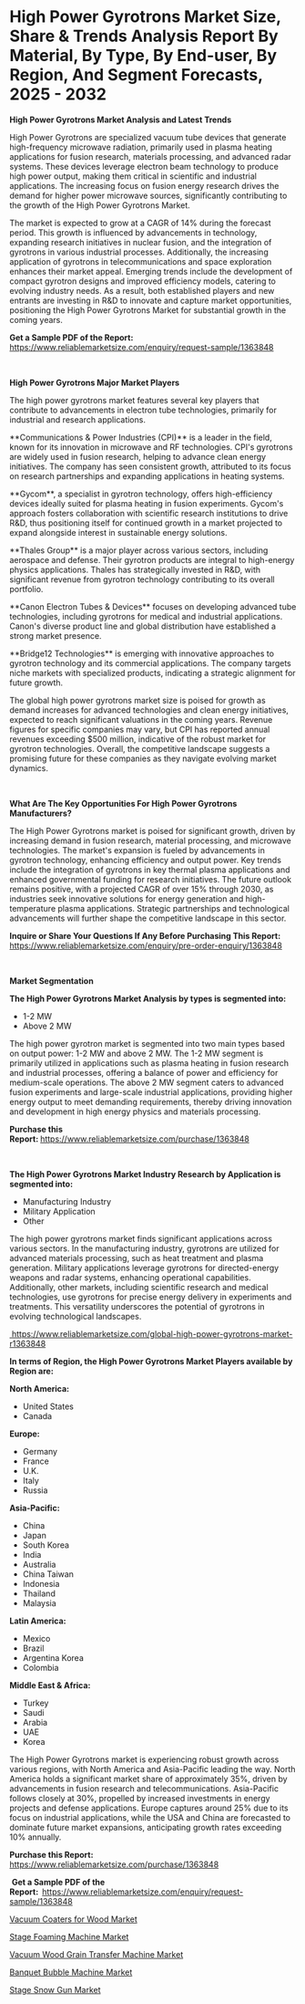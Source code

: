 <p><h1>High Power Gyrotrons Market Size, Share & Trends Analysis Report By Material, By Type, By End-user, By Region, And Segment Forecasts, 2025 - 2032</h1></p><p><strong>High Power Gyrotrons Market Analysis and Latest Trends</strong></p>
<p><p>High Power Gyrotrons are specialized vacuum tube devices that generate high-frequency microwave radiation, primarily used in plasma heating applications for fusion research, materials processing, and advanced radar systems. These devices leverage electron beam technology to produce high power output, making them critical in scientific and industrial applications. The increasing focus on fusion energy research drives the demand for higher power microwave sources, significantly contributing to the growth of the High Power Gyrotrons Market.</p><p>The market is expected to grow at a CAGR of 14% during the forecast period. This growth is influenced by advancements in technology, expanding research initiatives in nuclear fusion, and the integration of gyrotrons in various industrial processes. Additionally, the increasing application of gyrotrons in telecommunications and space exploration enhances their market appeal. Emerging trends include the development of compact gyrotron designs and improved efficiency models, catering to evolving industry needs. As a result, both established players and new entrants are investing in R&D to innovate and capture market opportunities, positioning the High Power Gyrotrons Market for substantial growth in the coming years.</p></p>
<p><strong>Get a Sample PDF of the Report:&nbsp;</strong> <a href="https://www.reliablemarketsize.com/enquiry/request-sample/1363848?utm_campaign=1131&utm_medium=2&utm_source=Github&utm_content=ia&utm_term=12042025&utm_id=high-power-gyrotrons">https://www.reliablemarketsize.com/enquiry/request-sample/1363848</a></p>
<p>&nbsp;</p>
<p><strong>High Power Gyrotrons Major Market Players</strong></p>
<p><p>The high power gyrotrons market features several key players that contribute to advancements in electron tube technologies, primarily for industrial and research applications. </p><p>**Communications & Power Industries (CPI)** is a leader in the field, known for its innovation in microwave and RF technologies. CPI's gyrotrons are widely used in fusion research, helping to advance clean energy initiatives. The company has seen consistent growth, attributed to its focus on research partnerships and expanding applications in heating systems.</p><p>**Gycom**, a specialist in gyrotron technology, offers high-efficiency devices ideally suited for plasma heating in fusion experiments. Gycom's approach fosters collaboration with scientific research institutions to drive R&D, thus positioning itself for continued growth in a market projected to expand alongside interest in sustainable energy solutions. </p><p>**Thales Group** is a major player across various sectors, including aerospace and defense. Their gyrotron products are integral to high-energy physics applications. Thales has strategically invested in R&D, with significant revenue from gyrotron technology contributing to its overall portfolio.</p><p>**Canon Electron Tubes & Devices** focuses on developing advanced tube technologies, including gyrotrons for medical and industrial applications. Canon's diverse product line and global distribution have established a strong market presence.</p><p>**Bridge12 Technologies** is emerging with innovative approaches to gyrotron technology and its commercial applications. The company targets niche markets with specialized products, indicating a strategic alignment for future growth.</p><p>The global high power gyrotrons market size is poised for growth as demand increases for advanced technologies and clean energy initiatives, expected to reach significant valuations in the coming years. Revenue figures for specific companies may vary, but CPI has reported annual revenues exceeding $500 million, indicative of the robust market for gyrotron technologies. Overall, the competitive landscape suggests a promising future for these companies as they navigate evolving market dynamics.</p></p>
<p>&nbsp;</p>
<p><strong>What Are The Key Opportunities For High Power Gyrotrons Manufacturers?</strong></p>
<p><p>The High Power Gyrotrons market is poised for significant growth, driven by increasing demand in fusion research, material processing, and microwave technologies. The market's expansion is fueled by advancements in gyrotron technology, enhancing efficiency and output power. Key trends include the integration of gyrotrons in key thermal plasma applications and enhanced governmental funding for research initiatives. The future outlook remains positive, with a projected CAGR of over 15% through 2030, as industries seek innovative solutions for energy generation and high-temperature plasma applications. Strategic partnerships and technological advancements will further shape the competitive landscape in this sector.</p></p>
<p><strong>Inquire or Share Your Questions If Any Before Purchasing This Report:</strong> <a href="https://www.reliablemarketsize.com/enquiry/pre-order-enquiry/1363848?utm_campaign=1131&utm_medium=2&utm_source=Github&utm_content=ia&utm_term=12042025&utm_id=high-power-gyrotrons">https://www.reliablemarketsize.com/enquiry/pre-order-enquiry/1363848</a></p>
<p>&nbsp;</p>
<p><strong>Market Segmentation</strong></p>
<p><strong>The High Power Gyrotrons Market Analysis by types is segmented into:</strong></p>
<p><ul><li>1-2 MW</li><li>Above 2 MW</li></ul></p>
<p><p>The high power gyrotron market is segmented into two main types based on output power: 1-2 MW and above 2 MW. The 1-2 MW segment is primarily utilized in applications such as plasma heating in fusion research and industrial processes, offering a balance of power and efficiency for medium-scale operations. The above 2 MW segment caters to advanced fusion experiments and large-scale industrial applications, providing higher energy output to meet demanding requirements, thereby driving innovation and development in high energy physics and materials processing.</p></p>
<p><strong>Purchase this Report:&nbsp;</strong><a href="https://www.reliablemarketsize.com/purchase/1363848?utm_campaign=1131&utm_medium=2&utm_source=Github&utm_content=ia&utm_term=12042025&utm_id=high-power-gyrotrons">https://www.reliablemarketsize.com/purchase/1363848</a></p>
<p>&nbsp;</p>
<p><strong>The High Power Gyrotrons Market Industry Research by Application is segmented into:</strong></p>
<p><ul><li>Manufacturing Industry</li><li>Military Application</li><li>Other</li></ul></p>
<p><p>The high power gyrotrons market finds significant applications across various sectors. In the manufacturing industry, gyrotrons are utilized for advanced materials processing, such as heat treatment and plasma generation. Military applications leverage gyrotrons for directed-energy weapons and radar systems, enhancing operational capabilities. Additionally, other markets, including scientific research and medical technologies, use gyrotrons for precise energy delivery in experiments and treatments. This versatility underscores the potential of gyrotrons in evolving technological landscapes.</p></p>
<p><a href="https://www.reliablemarketsize.com/global-high-power-gyrotrons-market-r1363848?utm_campaign=1131&utm_medium=2&utm_source=Github&utm_content=ia&utm_term=12042025&utm_id=high-power-gyrotrons">&nbsp;https://www.reliablemarketsize.com/global-high-power-gyrotrons-market-r1363848</a></p>
<p><strong>In terms of Region, the High Power Gyrotrons Market Players available by Region are:</strong></p>
<p>
    <p> <strong> North America: </strong>
        <ul>
            <li>United States</li>
            <li>Canada</li>
        </ul>
        </p> 
    <p> <strong> Europe: </strong>
        <ul>
            <li>Germany</li>
            <li>France</li>
            <li>U.K.</li>
            <li>Italy</li>
            <li>Russia</li>
        </ul>
        </p> 
    <p> <strong> Asia-Pacific: </strong>
        <ul>
            <li>China</li>
            <li>Japan</li>
            <li>South Korea</li>
            <li>India</li>
            <li>Australia</li>
            <li>China Taiwan</li>
            <li>Indonesia</li>
            <li>Thailand</li>
            <li>Malaysia</li>
        </ul>
        </p> 
    <p> <strong> Latin America: </strong>
        <ul>
            <li>Mexico</li>
            <li>Brazil</li>
            <li>Argentina Korea</li>
            <li>Colombia</li>
        </ul>
        </p> 
    <p> <strong> Middle East & Africa: </strong>
        <ul>
            <li>Turkey</li>
            <li>Saudi</li>
            <li>Arabia</li>
            <li>UAE</li>
            <li>Korea</li>
        </ul>
    </p>
    </p>
<p><p>The High Power Gyrotrons market is experiencing robust growth across various regions, with North America and Asia-Pacific leading the way. North America holds a significant market share of approximately 35%, driven by advancements in fusion research and telecommunications. Asia-Pacific follows closely at 30%, propelled by increased investments in energy projects and defense applications. Europe captures around 25% due to its focus on industrial applications, while the USA and China are forecasted to dominate future market expansions, anticipating growth rates exceeding 10% annually.</p></p>
<p><strong>Purchase this Report: </strong><a href="https://www.reliablemarketsize.com/purchase/1363848?utm_campaign=1131&utm_medium=2&utm_source=Github&utm_content=ia&utm_term=12042025&utm_id=high-power-gyrotrons">https://www.reliablemarketsize.com/purchase/1363848</a></p>
<p>&nbsp;<strong>Get a Sample PDF of the Report:&nbsp;&nbsp;</strong><a href="https://www.reliablemarketsize.com/enquiry/request-sample/1363848?utm_campaign=1131&utm_medium=2&utm_source=Github&utm_content=ia&utm_term=12042025&utm_id=high-power-gyrotrons">https://www.reliablemarketsize.com/enquiry/request-sample/1363848</a></p>
<p><strong></strong></p>
<p><p><a href="https://github.com/leptouwrites/Market-Research-Report-List-1/blob/main/vacuum-coaters-for-wood-market.md?utm_campaign=1131&utm_medium=2&utm_source=Github&utm_content=ia&utm_term=12042025&utm_id=high-power-gyrotrons">Vacuum Coaters for Wood Market</a></p><p><a href="https://github.com/etapaqanee/Market-Research-Report-List-1/blob/main/stage-foaming-machine-market.md?utm_campaign=1131&utm_medium=2&utm_source=Github&utm_content=ia&utm_term=12042025&utm_id=high-power-gyrotrons">Stage Foaming Machine Market</a></p><p><a href="https://github.com/colloerrinbp/Market-Research-Report-List-1/blob/main/vacuum-wood-grain-transfer-machine-market.md?utm_campaign=1131&utm_medium=2&utm_source=Github&utm_content=ia&utm_term=12042025&utm_id=high-power-gyrotrons">Vacuum Wood Grain Transfer Machine Market</a></p><p><a href="https://github.com/sphaabrose/Market-Research-Report-List-1/blob/main/banquet-bubble-machine-market.md?utm_campaign=1131&utm_medium=2&utm_source=Github&utm_content=ia&utm_term=12042025&utm_id=high-power-gyrotrons">Banquet Bubble Machine Market</a></p><p><a href="https://github.com/wilzeryammy/Market-Research-Report-List-1/blob/main/stage-snow-gun-market.md?utm_campaign=1131&utm_medium=2&utm_source=Github&utm_content=ia&utm_term=12042025&utm_id=high-power-gyrotrons">Stage Snow Gun Market</a></p></p>